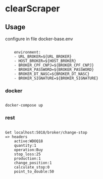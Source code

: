 # clearScraper


## Usage
configure in file docker-base.env
<pre><code>
    environment:
    - URL_BROKER=${URL_BROKER}
    - HOST_BROKER=${HOST_BROKER}
    - BROKER_CPF_CNPJ=${BROKER_CPF_CNPJ}
    - BROKER_PASSWORD=${BROKER_PASSWORD}
    - BROKER_DT_NASC=${BROKER_DT_NASC}
    - BROKER_SIGNATURE=${BROKER_SIGNATURE}
</code></pre>



### docker
<pre><code>
docker-compose up
</code></pre>

### rest
<pre><code>
Get localhost:5018/broker/change-stop
=> headers
    active:WDOQ18
    quantity:1
    operation:Buy
    stop_loss:25
    production:1
    change_position:1
    calculate_stop:0
    point_to_double:50
</code></pre>
